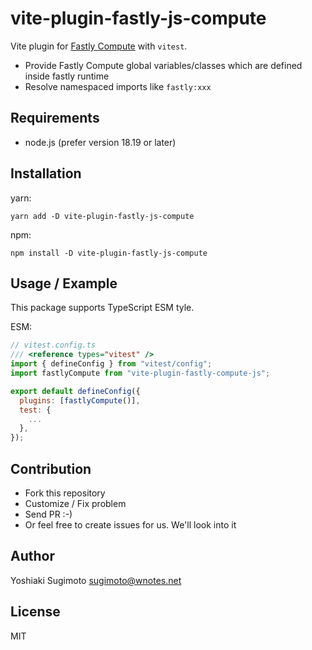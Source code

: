 # vite-plugin-fastly-js-compute

Vite plugin for [Fastly Compute](https://developer.fastly.com/learning/compute/javascript/) with `vitest`.

- Provide Fastly Compute global variables/classes which are defined inside fastly runtime
- Resolve namespaced imports like `fastly:xxx`

## Requirements

- node.js (prefer version 18.19 or later)

## Installation

yarn:

```shell
yarn add -D vite-plugin-fastly-js-compute
```

npm:

```shell
npm install -D vite-plugin-fastly-js-compute
```

## Usage / Example

This package supports TypeScript ESM tyle.

ESM:

```js
// vitest.config.ts
/// <reference types="vitest" />
import { defineConfig } from "vitest/config";
import fastlyCompute from "vite-plugin-fastly-compute-js";

export default defineConfig({
  plugins: [fastlyCompute()],
  test: {
    ...
  },
});
```

## Contribution

- Fork this repository
- Customize / Fix problem
- Send PR :-)
- Or feel free to create issues for us. We'll look into it

## Author

Yoshiaki Sugimoto <sugimoto@wnotes.net>

## License

MIT
